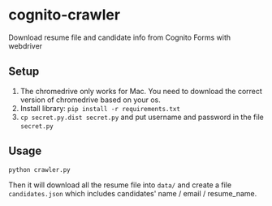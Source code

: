 # cognito-crawler
Download resume file and candidate info from Cognito Forms with webdriver

## Setup
1. The chromedrive only works for Mac. You need to download the correct version of chromedrive based on your os.
2. Install library: `pip install -r requirements.txt`
3. `cp secret.py.dist secret.py` and put username and password in the file `secret.py`

## Usage
`python crawler.py`

Then it will download all the resume file into `data/` and create a file `candidates.json` which includes candidates' name / email / resume_name.

